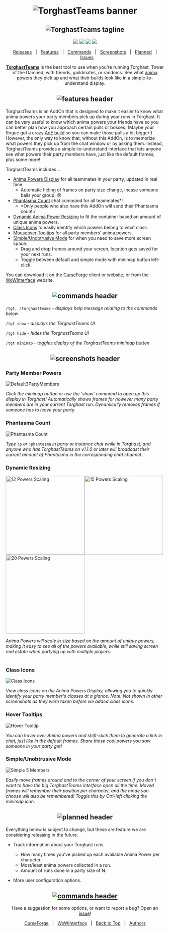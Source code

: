 <h1 id="topBanner"align="center">
  <img src="Images/TorghastTeamsBanner.png" alt="TorghastTeams banner" />
</h1>
<h2 align="center">
  <img src="Images/PartyAnimaPowersDisplay.png" alt="TorghastTeams tagline">
</h2>

<div align="center">

[![](http://cf.way2muchnoise.eu/full_429730_downloads.svg)](https://www.curseforge.com/wow/addons/torghastteams) [![](https://img.shields.io/github/v/tag/maxheyn/TorghastTeams?color=41aee7&label=latest%20release&logo=Github)](https://github.com/maxheyn/TorghastTeams/releases/latest) [![](https://img.shields.io/github/last-commit/maxheyn/TorghastTeams?color=41aee7&label=latest%20commit&logo=Github)](https://github.com/maxheyn/TorghastTeams/commits/main) [![](https://img.shields.io/github/issues/maxheyn/TorghastTeams?color=41aee7&logo=Github)](https://github.com/maxheyn/TorghastTeams/issues)

[Releases][release]&nbsp;&nbsp;&nbsp;|&nbsp;&nbsp;&nbsp;[Features](#features)&nbsp;&nbsp;&nbsp;|&nbsp;&nbsp;&nbsp;[Commands](#commands)&nbsp;&nbsp;&nbsp;|&nbsp;&nbsp;&nbsp;[Screenshots](#screenshots)&nbsp;&nbsp;&nbsp;|&nbsp;&nbsp;&nbsp;[Planned](#planned)&nbsp;&nbsp;&nbsp;|&nbsp;&nbsp;&nbsp;[Issues][issues]


**[TorghastTeams](https://www.curseforge.com/wow/addons/torghastteams)** is the best tool to use when you're running Torghast, Tower of the Damned, with friends, guildmates, or randoms. See what [anima powers](https://www.wowhead.com/guides/torghast-anima-power-upgrades) they pick up and what their builds look like in a simple-to-understand display. 

</div>

<h2 id="features" align="center">  
  <img src="Images/Features.png" alt="features header">
</h2>

TorghastTeams is an AddOn that is designed to make it easier to know what anima powers your party members pick up during your runs in Torghast. It can be very useful to know which anima powers your friends have so you can better plan how you approach certain pulls or bosses. (Maybe your Rogue got a crazy [AoE](https://www.wowdb.com/spells/343245-backup-poison-injectors) [build](https://www.wowdb.com/spells/343237-boiling-poison-sores) so you can make those pulls a bit bigger!) However, the only way to know that, without this AddOn, is to memorize what powers they pick up from the chat window or by asking them. Instead, TorghastTeams provides a simple-to-understand interface that lets anyone see what powers their party members have, just like the default frames, plus some more! 

TorghastTeams includes...

- [Anima Powers Display](#partymemberspowers) for all teammates in your party, updated in real time.
  - Automatic hiding of frames on party size change, incase someone bails your group. 😢
- [Phantasma Count](#phantasmacount) chat command for all teammates*!
  - *Only people who also have this AddOn will send their Phantasma count./
- [Dynamic Anima Power Resizing](#dynamicresizing) to fit the container based on amount of unique anima powers.
- [Class Icons](#classicons) to easily identify which powers belong to what class.
- [Mouseover Tooltips](#hovertooltips) for all party members' anima powers.
- [Simple/Unobtrusive Mode](#simplemode) for when you need to save more screen space.
  - Drag and drop frames around your screen, location gets saved for your next runs.
  - Toggle between default and simple mode with minimap button left-click.

You can download it on the [CurseForge](https://www.curseforge.com/wow/addons/torghastteams) client or website, or from the [WoWInterface](https://www.wowinterface.com/downloads/info25845-TorghastTeams.html) website.

<h2 id="commands" align="center">  
  <img src="Images/Commands.png" alt="commands header">
</h2>

`/tgt, /torghastteams` - *displays help message relating to the commands below*

`/tgt show` - *displays the TorghastTeams UI*

`/tgt hide` - *hides the TorghastTeams UI*

`/tgt minimap` - *toggles display of the TorghastTeams minimap button*

<h2 id="screenshots" align="center">  
  <img src="Images/Screenshots.png" alt="screenshots header">
</h2>

<p align="center" id="partymemberspowers">
  <h3>Party Member Powers</h3>

  <img src="Images/Screenshots/Default3PartyMembers.png" alt="Default3PartyMembers">

  *Click the minimap button or use the 'show' command to open up this display in Torghast! Automatically shows frames for however many party members are in your current Torghast run. Dynamically removes frames if someone has to leave your party.*
</p>

<p align="center" id="phantasmacount">
  <h3>Phantasma Count</h3>

  <img src="Images/Screenshots/PhantasmaCount.png" alt="Phantasma Count">

  *Type* `!p` *or* `!phantasma` *in party or instance chat while in Torghast, and anyone who has TorghastTeams on v1.1.0 or later will broadcast their current amount of Phantasma in the corresponding chat channel.* 
</p>

<p align="center" id="dynamicresizing">
  <h3>Dynamic Resizing</h3>

  <img src="Images/Screenshots/12.png" alt="12 Powers Scaling" width=250/><img src="Images/Screenshots/15.png" alt="15 Powers Scaling" width=250/><img src="Images/Screenshots/20.png" alt="20 Powers Scaling" width=250/>

  *Anima Powers will scale in size based on the amount of unique powers, making it easy to see all of the powers available, while still saving screen real estate when partying up with multiple players.*<br><br>
</p>


<p align="center" id="classicons">
  <h3>Class Icons</h3>

  <img src="Images/Screenshots/ClassIcons.png" alt="Class Icons">

  *View class icons on the Anima Powers Display, allowing you to quickly identify your party member's classes at a glance. Note: Not shown in other screenshots as they were taken before we added class icons.*
</p>

<p align="center" id="hovertooltips">
  <h3>Hover Tooltips</h3>

  <img src="Images/Screenshots/HoverTooltip.png" alt="Hover Tooltip">

  *You can hover over Anima powers and shift-click them to generate a link in chat, just like in the default frames. Share those cool powers you saw someone in your party get!*
</p>

<p align="center" id="simplemode">
  <h3>Simple/Unobtrusive Mode</h3>

  <img src="Images/Screenshots/Simple5Members.png" alt="Simple 5 Members">

  *Easily move frames around and to the corner of your screen if you don't want to have the big TorghastTeams interface open all the time. Moved frames will remember their position per character, and the mode you choose will also be remembered! Toggle this by Ctrl-left clicking the minimap icon.*
</p>
</div>

<h2 align="center" id="planned">  
  <img src="Images/Planned.png" alt="planned header">
</h2>
Everything below is subject to change, but these are feature we are considering releasing in the future.

- Track information about your Torghast runs.
  - How many times you've picked up each available Anima Power per character.
  - Most/least anima powers collected in a run.
  - Amount of runs done in a party size of N.

- More user configuration options.

<h2 id="feedback" align="center">
  <a href="https://github.com/maxheyn/TorghastTeams/issues">
  <img src="Images/SubmitFeedback.png" alt="commands header">
  </a>
</h2>

<div align="center">

Have a suggestion for some options, or want to report a bug? Open an [issue][issues]!

[CurseForge](https://www.curseforge.com/wow/addons/torghastteams)&nbsp;&nbsp;&nbsp;|&nbsp;&nbsp;&nbsp;[WoWInterface](https://www.wowinterface.com/downloads/info25845-TorghastTeams.html)&nbsp;&nbsp;&nbsp;|&nbsp;&nbsp;&nbsp;[Back to Top](#topBanner)&nbsp;&nbsp;&nbsp;|&nbsp;&nbsp;&nbsp;[Authors](https://github.com/maxheyn/TorghastTeams/graphs/contributors)

</div>

[release]:https://github.com/maxheyn/TorghastTeams/releases/latest "Latest Release (external link)"
[issues]:https://github.com/maxheyn/TorghastTeams/issues "Issues (external link)"
